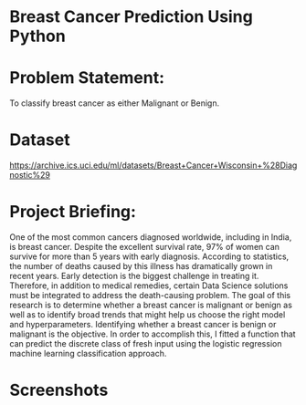 # Breast Cancer Prediction Using Python
# Problem Statement: 
To classify breast cancer as either Malignant or Benign.
# Dataset
https://archive.ics.uci.edu/ml/datasets/Breast+Cancer+Wisconsin+%28Diagnostic%29
# Project Briefing: 
One of the most common cancers diagnosed worldwide, including in India, is breast cancer. 
Despite the excellent survival rate, 97% of women can survive for more than 5 years with early diagnosis. 
According to statistics, the number of deaths caused by this illness has dramatically grown in recent years. 
Early detection is the biggest challenge in treating it. Therefore, in addition to medical remedies, 
certain Data Science solutions must be integrated to address the death-causing problem. 
The goal of this research is to determine whether a breast cancer is malignant or benign as well as to identify broad trends that might help us choose the 
right model and hyperparameters. Identifying whether a breast cancer is benign or malignant is the objective. 
In order to accomplish this, I fitted a function that can predict the discrete class of fresh input using 
the logistic regression machine learning classification approach.
# Screenshots
